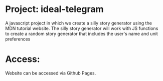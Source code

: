 # Project: ideal-telegram
A javascript project in which we create a silly story generator using the MDN tutorial website. The silly story generator will work with JS functions to create a random story generator that includes the user's name and unit preferences

# Access:
Website can be accessed via Github Pages.
